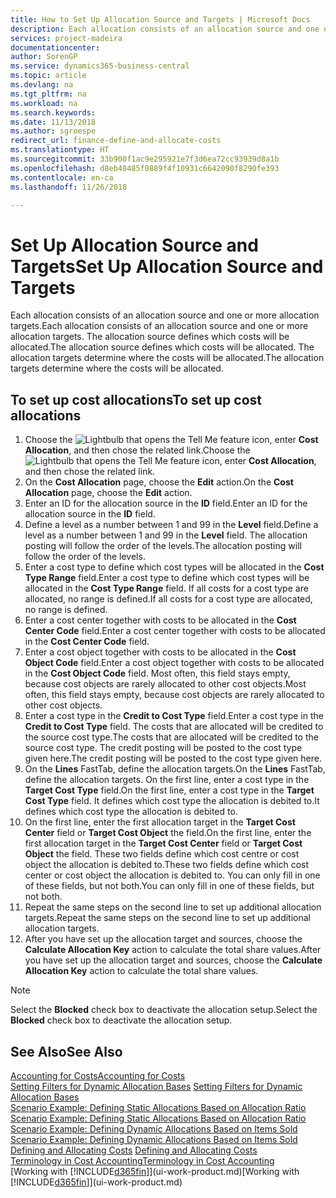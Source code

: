 ```yaml
---
title: How to Set Up Allocation Source and Targets | Microsoft Docs
description: Each allocation consists of an allocation source and one or more allocation targets. The allocation source defines which costs will be allocated. The allocation targets determine where the costs will be allocated.
services: project-madeira
documentationcenter: 
author: SorenGP
ms.service: dynamics365-business-central
ms.topic: article
ms.devlang: na
ms.tgt_pltfrm: na
ms.workload: na
ms.search.keywords: 
ms.date: 11/13/2018
ms.author: sgroespe
redirect_url: finance-define-and-allocate-costs
ms.translationtype: HT
ms.sourcegitcommit: 33b900f1ac9e295921e7f3d6ea72cc93939d8a1b
ms.openlocfilehash: d8eb48485f0889f4f10931c6642090f8290fe393
ms.contentlocale: en-ca
ms.lasthandoff: 11/26/2018

---
```

# <a name="set-up-allocation-source-and-targets"></a><span data-ttu-id="fb66c-105">Set Up Allocation Source and Targets</span><span class="sxs-lookup"><span data-stu-id="fb66c-105">Set Up Allocation Source and Targets</span></span>
<span data-ttu-id="fb66c-106">Each allocation consists of an allocation source and one or more allocation targets.</span><span class="sxs-lookup"><span data-stu-id="fb66c-106">Each allocation consists of an allocation source and one or more allocation targets.</span></span> <span data-ttu-id="fb66c-107">The allocation source defines which costs will be allocated.</span><span class="sxs-lookup"><span data-stu-id="fb66c-107">The allocation source defines which costs will be allocated.</span></span> <span data-ttu-id="fb66c-108">The allocation targets determine where the costs will be allocated.</span><span class="sxs-lookup"><span data-stu-id="fb66c-108">The allocation targets determine where the costs will be allocated.</span></span>  

## <a name="to-set-up-cost-allocations"></a><span data-ttu-id="fb66c-109">To set up cost allocations</span><span class="sxs-lookup"><span data-stu-id="fb66c-109">To set up cost allocations</span></span>  
1.  <span data-ttu-id="fb66c-110">Choose the ![Lightbulb that opens the Tell Me feature](media/ui-search/search_small.png "Tell me what you want to do") icon, enter **Cost Allocation**, and then chose the related link.</span><span class="sxs-lookup"><span data-stu-id="fb66c-110">Choose the ![Lightbulb that opens the Tell Me feature](media/ui-search/search_small.png "Tell me what you want to do") icon, enter **Cost Allocation**, and then chose the related link.</span></span>  
2.  <span data-ttu-id="fb66c-111">On the **Cost Allocation** page, choose the **Edit** action.</span><span class="sxs-lookup"><span data-stu-id="fb66c-111">On the **Cost Allocation** page, choose the **Edit** action.</span></span>  
3.  <span data-ttu-id="fb66c-112">Enter an ID for the allocation source in the **ID** field.</span><span class="sxs-lookup"><span data-stu-id="fb66c-112">Enter an ID for the allocation source in the **ID** field.</span></span>  
4.  <span data-ttu-id="fb66c-113">Define a level as a number between 1 and 99 in the **Level** field.</span><span class="sxs-lookup"><span data-stu-id="fb66c-113">Define a level as a number between 1 and 99 in the **Level** field.</span></span> <span data-ttu-id="fb66c-114">The allocation posting will follow the order of the levels.</span><span class="sxs-lookup"><span data-stu-id="fb66c-114">The allocation posting will follow the order of the levels.</span></span>  
5.  <span data-ttu-id="fb66c-115">Enter a cost type to define which cost types will be allocated in the **Cost Type Range** field.</span><span class="sxs-lookup"><span data-stu-id="fb66c-115">Enter a cost type to define which cost types will be allocated in the **Cost Type Range** field.</span></span> <span data-ttu-id="fb66c-116">If all costs for a cost type are allocated, no range is defined.</span><span class="sxs-lookup"><span data-stu-id="fb66c-116">If all costs for a cost type are allocated, no range is defined.</span></span>  
6.  <span data-ttu-id="fb66c-117">Enter a cost center together with costs to be allocated in the **Cost Center Code** field.</span><span class="sxs-lookup"><span data-stu-id="fb66c-117">Enter a cost center together with costs to be allocated in the **Cost Center Code** field.</span></span>  
7.  <span data-ttu-id="fb66c-118">Enter a cost object together with costs to be allocated in the **Cost Object Code** field.</span><span class="sxs-lookup"><span data-stu-id="fb66c-118">Enter a cost object together with costs to be allocated in the **Cost Object Code** field.</span></span> <span data-ttu-id="fb66c-119">Most often, this field stays empty, because cost objects are rarely allocated to other cost objects.</span><span class="sxs-lookup"><span data-stu-id="fb66c-119">Most often, this field stays empty, because cost objects are rarely allocated to other cost objects.</span></span>  
8.  <span data-ttu-id="fb66c-120">Enter a cost type in the **Credit to Cost Type** field.</span><span class="sxs-lookup"><span data-stu-id="fb66c-120">Enter a cost type in the **Credit to Cost Type** field.</span></span> <span data-ttu-id="fb66c-121">The costs that are allocated will be credited to the source cost type.</span><span class="sxs-lookup"><span data-stu-id="fb66c-121">The costs that are allocated will be credited to the source cost type.</span></span> <span data-ttu-id="fb66c-122">The credit posting will be posted to the cost type given here.</span><span class="sxs-lookup"><span data-stu-id="fb66c-122">The credit posting will be posted to the cost type given here.</span></span>  
9. <span data-ttu-id="fb66c-123">On the **Lines** FastTab, define the allocation targets.</span><span class="sxs-lookup"><span data-stu-id="fb66c-123">On the **Lines** FastTab, define the allocation targets.</span></span> <span data-ttu-id="fb66c-124">On the first line, enter a cost type in the **Target Cost Type** field.</span><span class="sxs-lookup"><span data-stu-id="fb66c-124">On the first line, enter a cost type in the **Target Cost Type** field.</span></span> <span data-ttu-id="fb66c-125">It defines which cost type the allocation is debited to.</span><span class="sxs-lookup"><span data-stu-id="fb66c-125">It defines which cost type the allocation is debited to.</span></span>  
10. <span data-ttu-id="fb66c-126">On the first line, enter the first allocation target in the **Target Cost Center** field or **Target Cost Object** the field.</span><span class="sxs-lookup"><span data-stu-id="fb66c-126">On the first line, enter the first allocation target in the **Target Cost Center** field or **Target Cost Object** the field.</span></span> <span data-ttu-id="fb66c-127">These two fields define which cost centre or cost object the allocation is debited to.</span><span class="sxs-lookup"><span data-stu-id="fb66c-127">These two fields define which cost center or cost object the allocation is debited to.</span></span> <span data-ttu-id="fb66c-128">You can only fill in one of these fields, but not both.</span><span class="sxs-lookup"><span data-stu-id="fb66c-128">You can only fill in one of these fields, but not both.</span></span>  
11. <span data-ttu-id="fb66c-129">Repeat the same steps on the second line to set up additional allocation targets.</span><span class="sxs-lookup"><span data-stu-id="fb66c-129">Repeat the same steps on the second line to set up additional allocation targets.</span></span>  
12. <span data-ttu-id="fb66c-130">After you have set up the allocation target and sources, choose the **Calculate Allocation Key** action to calculate the total share values.</span><span class="sxs-lookup"><span data-stu-id="fb66c-130">After you have set up the allocation target and sources, choose the **Calculate Allocation Key** action to calculate the total share values.</span></span>  

> [!NOTE]  
>  <span data-ttu-id="fb66c-131">Select the **Blocked** check box to deactivate the allocation setup.</span><span class="sxs-lookup"><span data-stu-id="fb66c-131">Select the **Blocked** check box to deactivate the allocation setup.</span></span>  

## <a name="see-also"></a><span data-ttu-id="fb66c-132">See Also</span><span class="sxs-lookup"><span data-stu-id="fb66c-132">See Also</span></span>  
[<span data-ttu-id="fb66c-133">Accounting for Costs</span><span class="sxs-lookup"><span data-stu-id="fb66c-133">Accounting for Costs</span></span>](finance-manage-cost-accounting.md)  
 <span data-ttu-id="fb66c-134">[Setting Filters for Dynamic Allocation Bases](finance-setting-filters-for-dynamic-allocation-bases.md) </span><span class="sxs-lookup"><span data-stu-id="fb66c-134">[Setting Filters for Dynamic Allocation Bases](finance-setting-filters-for-dynamic-allocation-bases.md) </span></span>  
 <span data-ttu-id="fb66c-135">[Scenario Example: Defining Static Allocations Based on Allocation Ratio](finance-scenario-example-defining-static-allocations-based-on-allocation-ratio.md) </span><span class="sxs-lookup"><span data-stu-id="fb66c-135">[Scenario Example: Defining Static Allocations Based on Allocation Ratio](finance-scenario-example-defining-static-allocations-based-on-allocation-ratio.md) </span></span>  
 <span data-ttu-id="fb66c-136">[Scenario Example: Defining Dynamic Allocations Based on Items Sold](finance-scenario-example-defining-dynamic-allocations-based-on-items-sold.md) </span><span class="sxs-lookup"><span data-stu-id="fb66c-136">[Scenario Example: Defining Dynamic Allocations Based on Items Sold](finance-scenario-example-defining-dynamic-allocations-based-on-items-sold.md) </span></span>  
 <span data-ttu-id="fb66c-137">[Defining and Allocating Costs](finance-define-and-allocate-costs.md) </span><span class="sxs-lookup"><span data-stu-id="fb66c-137">[Defining and Allocating Costs](finance-define-and-allocate-costs.md) </span></span>  
 [<span data-ttu-id="fb66c-138">Terminology in Cost Accounting</span><span class="sxs-lookup"><span data-stu-id="fb66c-138">Terminology in Cost Accounting</span></span>](finance-terminology-in-cost-accounting.md)  
 <span data-ttu-id="fb66c-139">[Working with [!INCLUDE[d365fin](includes/d365fin_md.md)]](ui-work-product.md)</span><span class="sxs-lookup"><span data-stu-id="fb66c-139">[Working with [!INCLUDE[d365fin](includes/d365fin_md.md)]](ui-work-product.md)</span></span>

